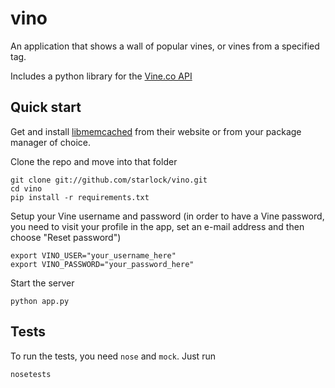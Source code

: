 vino
====

An application that shows a wall of popular vines, or vines from a specified tag.

Includes a python library for the [Vine.co API](https://github.com/starlock/vino/wiki/API-Reference)

## Quick start

Get and install [libmemcached](http://libmemcached.org/) from their website or from your package manager of choice.

Clone the repo and move into that folder

    git clone git://github.com/starlock/vino.git
    cd vino
    pip install -r requirements.txt

Setup your Vine username and password (in order to have a Vine password, you need to visit your profile in the app,
set an e-mail address and then choose "Reset password")

    export VINO_USER="your_username_here"
    export VINO_PASSWORD="your_password_here"

Start the server

    python app.py

## Tests

To run the tests, you need `nose` and `mock`. Just run

    nosetests
